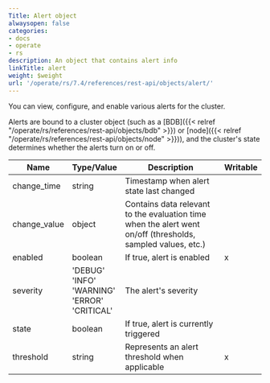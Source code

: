 ```yaml
---
Title: Alert object
alwaysopen: false
categories:
- docs
- operate
- rs
description: An object that contains alert info
linkTitle: alert
weight: $weight
url: '/operate/rs/7.4/references/rest-api/objects/alert/'
---
```


You can view, configure, and enable various alerts for the cluster.

Alerts are bound to a cluster object (such as a [BDB]({{< relref "/operate/rs/references/rest-api/objects/bdb" >}}) or [node]({{< relref "/operate/rs/references/rest-api/objects/node" >}})), and the cluster's state determines whether the alerts turn on or off.

  Name  | Type/Value | Description | Writable
|-------|------------|-------------|----------|
| change_time | string | Timestamp when alert state last changed | |
| change_value | object | Contains data relevant to the evaluation time when the alert went on/off (thresholds, sampled values, etc.) | |
| enabled | boolean | If true, alert is enabled | x |
| severity | 'DEBUG'<br />'INFO'<br />'WARNING'<br />'ERROR'<br />'CRITICAL' | The alert's severity | |
| state | boolean | If true, alert is currently triggered | |
| threshold | string | Represents an alert threshold when applicable | x |
